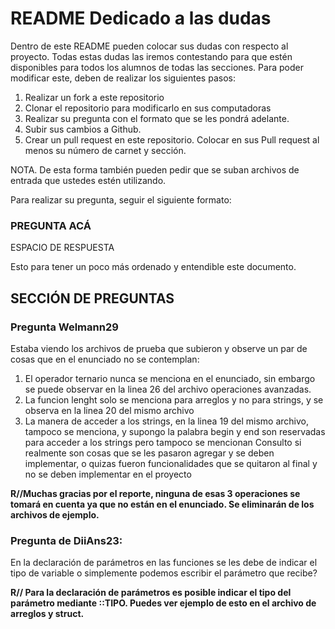 # README Dedicado a las dudas

Dentro de este README pueden colocar sus dudas con respecto al proyecto. Todas estas dudas las iremos contestando para que estén disponibles para todos los alumnos de todas las secciones. Para poder modificar este, deben de realizar los siguientes pasos:

1. Realizar un fork a este repositorio
2. Clonar el repositorio para modificarlo en sus computadoras
3. Realizar su pregunta con el formato que se les pondrá adelante.
4. Subir sus cambios a Github.
5. Crear un pull request en este repositorio. Colocar en sus Pull request al menos su número de carnet y sección.

NOTA. De esta forma también pueden pedir que se suban archivos de entrada que ustedes estén utilizando.

Para realizar su pregunta, seguir el siguiente formato:

### PREGUNTA ACÁ

ESPACIO DE RESPUESTA

Esto para tener un poco más ordenado y entendible este documento.

## SECCIÓN DE PREGUNTAS

### Pregunta Welmann29
Estaba viendo los archivos de prueba que subieron y observe un par de cosas que en el enunciado no se contemplan:
1. El operador ternario nunca se menciona en el enunciado, sin embargo se puede observar en la linea 26 del archivo operaciones avanzadas.
2. La funcion lenght solo se menciona para arreglos y no para strings, y se observa en la linea 20 del mismo archivo 
3. La manera de acceder a los strings, en la linea 19 del mismo archivo, tampoco se menciona, y supongo la palabra begin y end son reservadas para acceder a los strings pero tampoco se mencionan
Consulto si realmente son cosas que se les pasaron agregar y se deben implementar, o quizas fueron funcionalidades que se quitaron al final y no se deben implementar en el proyecto

**R//Muchas gracias por el reporte, ninguna de esas 3 operaciones se tomará en cuenta ya que no están en el enunciado. Se eliminarán de los archivos de ejemplo.**


### Pregunta de DiiAns23:
  En la declaración de parámetros en las funciones se les debe de indicar el tipo de variable o simplemente podemos escribir el parámetro que recibe?
  
  **R// Para la declaración de parámetros es posible indicar el tipo del parámetro mediante ::TIPO. Puedes ver ejemplo de esto en el archivo de arreglos y struct.**
